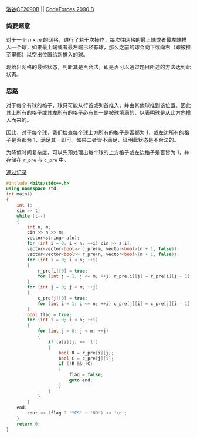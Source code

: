 [洛谷CF2090B](https://www.luogu.com.cn/problem/CF2090B) || [CodeForces 2090 B](https://codeforces.com/contest/2090/problem/B)

### 简要题意
对于一个 $n\times m$ 的网格，进行了若干次操作，每次往网格的最上端或者最左端推入一个球，如果最上端或者最左端已经有球，那么之前的球会向下或向右（即被推至里部）以空出位置给新推入的球。

现给出网格的最终状态，判断其是否合法，即是否可以通过题目所述的方法达到此状态。

### 思路
对于每个有球的格子，球只可能从行首或列首推入，并由其他球推到该位置。因此其上所有的格子或其左所有的格子必有其一是被球填满的，以表明球是从此方向推入而来的。

因此，对于每个球，我们检查每个球上方所有的格子是否都为 $1$，或左边所有的格子是否都为 $1$，满足其一即可。如果二者皆不满足，证明此状态是不合法的。

为降低时间复杂度，可以先预处理出每个球的上方格子或左边格子是否皆为 $1$，并存储在 `r_pre` 与 `c_pre` 中。

[通过记录](https://codeforces.com/contest/2090/submission/311979722)

```cpp
#include <bits/stdc++.h>
using namespace std;
int main()
{
    int t;
    cin >> t;
    while (t--)
    {
        int n, m;
        cin >> n >> m;
        vector<string> a(n);
        for (int i = 0; i < n; ++i) cin >> a[i];
        vector<vector<bool>> c_pre(m, vector<bool>(n + 1, false));
        vector<vector<bool>> r_pre(n, vector<bool>(m + 1, false));
        for (int i = 0; i < n; ++i)
        {
            r_pre[i][0] = true;
            for (int j = 1; j <= m; ++j) r_pre[i][j] = r_pre[i][j - 1] && (a[i][j - 1] == '1');
        }
        for (int j = 0; j < m; ++j)
        {
            c_pre[j][0] = true;
            for (int i = 1; i <= n; ++i) c_pre[j][i] = c_pre[j][i - 1] && (a[i - 1][j] == '1');
        }
        bool flag = true;
        for (int i = 0; i < n; ++i)
        {
            for (int j = 0; j < m; ++j)
            {
                if (a[i][j] == '1')
                {
                    bool R = r_pre[i][j];
                    bool C = c_pre[j][i];
                    if (!R && !C)
                    {
                        flag = false;
                        goto end;
                    }
                }
            }
        }
    end:
        cout << (flag ? "YES" : "NO") << '\n';
    }
    return 0;
}
```